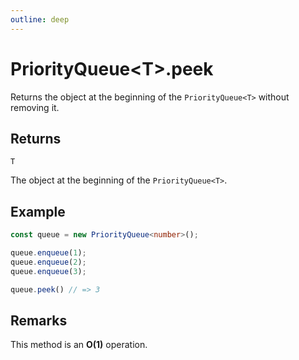 ```yaml
---
outline: deep
---
```


# **PriorityQueue&lt;T&gt;.peek**

Returns the object at the beginning of the `PriorityQueue<T>` without removing it.

## ****Returns****

`T`

The object at the beginning of the `PriorityQueue<T>`.

## ****Example****

```typescript
const queue = new PriorityQueue<number>();

queue.enqueue(1);
queue.enqueue(2);
queue.enqueue(3);

queue.peek() // => 3
```

## ****Remarks****

This method is an **O(1)** operation.


